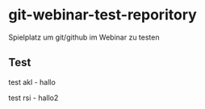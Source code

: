 # git-webinar-test-reporitory
Spielplatz um git/github im Webinar zu testen

## Test


test akl - hallo

test rsi - hallo2
